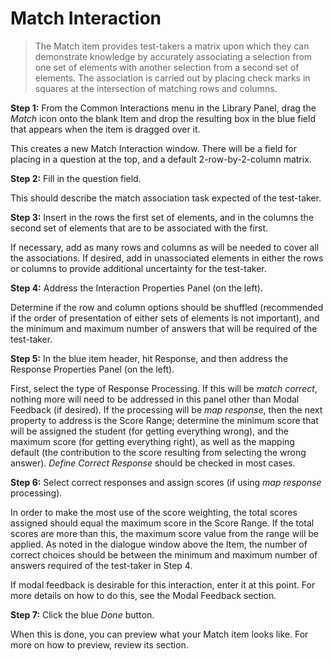 # Match Interaction

>The Match item provides test-takers a matrix upon which they can demonstrate knowledge by accurately associating a selection from one set of elements with another selection from a second set of elements. The association is carried out by placing check marks in squares at the intersection of matching rows and columns.

**Step 1:** From the Common Interactions menu in the Library Panel, drag the *Match* icon onto the blank Item and drop the resulting box in the blue field that appears when the item is dragged over it.

This creates a new Match Interaction window. There will be a field for placing in a question at the top, and a default 2-row-by-2-column matrix.

**Step 2:** Fill in the question field. 

This should describe the match association task expected of the test-taker.

**Step 3:** Insert in the rows the first set of elements, and in the columns the second set of elements that are to be associated with the first.

If necessary, add as many rows and columns as will be needed to cover all the associations. If desired, add in unassociated elements in either the rows or columns to provide additional uncertainty for the test-taker.

**Step 4:** Address the Interaction Properties Panel (on the left).

Determine if the row and column options should be shuffled (recommended if the order of presentation of either sets of elements is not important), and the minimum and maximum number of answers that will be required of the test-taker. 

**Step 5:** In the blue item header, hit Response, and then address the Response Properties Panel (on the left).

First, select the type of Response Processing. If this will be *match correct*, nothing more will need to be addressed in this panel other than Modal Feedback (if desired). If the processing will be *map response*, then the next property to address is the Score Range; determine the minimum score that will be assigned the student (for getting everything wrong), and the maximum score (for getting everything right), as well as the mapping default (the contribution to the score resulting from selecting the wrong answer). *Define Correct Response* should be checked in most cases. 

**Step 6:** Select correct responses and assign scores (if using *map response* processing).

In order to make the most use of the score weighting, the total scores assigned should equal the maximum score in the Score Range. If the total scores are more than this, the maximum score value from the range will be applied. As noted in the dialogue window above the Item, the number of correct choices should be between the minimum and maximum number of answers required of the test-taker in Step 4.

If modal feedback is desirable for this interaction, enter it at this point. For more details on how to do this, see the Modal Feedback section.

**Step 7:** Click the blue *Done* button.

When this is done, you can preview what your Match item looks like. For more on how to preview, review its section.